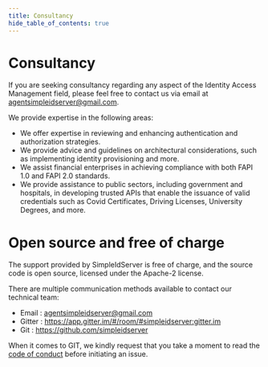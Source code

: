 ```yaml
---
title: Consultancy
hide_table_of_contents: true
---
```


# Consultancy

If you are seeking consultancy regarding any aspect of the Identity Access Management field, please feel free to contact us via email at agentsimpleidserver@gmail.com.

We provide expertise in the following areas:

* We offer expertise in reviewing and enhancing authentication and authorization strategies.
* We provide advice and guidelines on architectural considerations, such as implementing identity provisioning and more.
* We assist financial enterprises in achieving compliance with both FAPI 1.0 and FAPI 2.0 standards.
* We provide assistance to public sectors, including government and hospitals, in developing trusted APIs that enable the issuance of valid credentials such as Covid Certificates, Driving Licenses, University Degrees, and more.

# Open source and free of charge

The support provided by SimpleIdServer is free of charge, and the source code is open source, licensed under the Apache-2 license.

There are multiple communication methods available to contact our technical team:

* Email : agentsimpleidserver@gmail.com
* Gitter : https://app.gitter.im/#/room/#simpleidserver:gitter.im
* Git : https://github.com/simpleidserver

When it comes to GIT, we kindly request that you take a moment to read the [code of conduct](https://github.com/simpleidserver/SimpleIdServer/blob/master/CONTRIBUTING.md) before initiating an issue.
